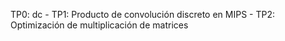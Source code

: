 TP0: dc - TP1: Producto de convolución discreto en MIPS - TP2: Optimización de multiplicación de matrices